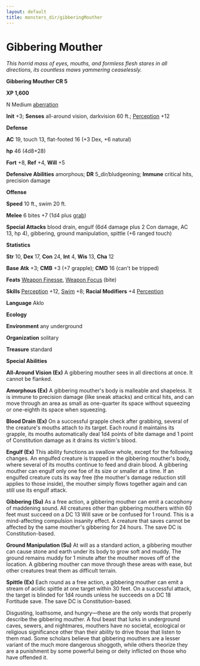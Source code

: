 ```yaml
---
layout: default
title: monsters_dir/gibberingMouther
---
```

# Gibbering Mouther

_This horrid mass of eyes, mouths, and formless flesh stares in all directions, its countless maws yammering ceaselessly._

**Gibbering Mouther CR 5**

**XP 1,600**

N Medium [aberration](../creatureTypes#_aberration)

**Init** +3; **Senses** all-around vision, darkvision 60 ft.; [Perception](../../skills_dir/perception#_perception) +12

**Defense**

**AC** 19, touch 13, flat-footed 16 (+3 Dex, +6 natural)

**hp** 46 (4d8+28)

**Fort** +8, **Ref** +4, **Will** +5

**Defensive Abilities** amorphous; **DR** 5_dir/bludgeoning; **Immune** critical hits, precision damage

**Offense**

**Speed** 10 ft., swim 20 ft.

**Melee** 6 bites +7 (1d4 plus [grab](../universalMonsterRules#_grab))

**Special Attacks** blood drain, engulf (6d4 damage plus 2 Con damage, AC 13, hp 4), gibbering, ground manipulation, spittle (+6 ranged touch)

**Statistics**

**Str** 10, **Dex** 17, **Con** 24, **Int** 4, **Wis** 13, **Cha** 12

**Base**  **Atk** +3; **CMB** +3 (+7 grapple); **CMD** 16 (can't be tripped)

**Feats** [Weapon Finesse](../../feats#_weapon-finesse), [Weapon Focus](../../feats#_weapon-focus) (bite)

**Skills** [Perception](../../skills_dir/perception#_perception) +12, [Swim](../../skills_dir/swim#_swim) +8; **Racial Modifiers** +4 [Perception](../../skills_dir/perception#_perception)

**Language** Aklo

**Ecology**

**Environment** any underground

**Organization** solitary

**Treasure** standard

**Special Abilities**

**All-Around Vision (Ex)** A gibbering mouther sees in all directions at once. It cannot be flanked.

**Amorphous (Ex)** A gibbering mouther's body is malleable and shapeless. It is immune to precision damage (like sneak attacks) and critical hits, and can move through an area as small as one-quarter its space without squeezing or one-eighth its space when squeezing.

**Blood Drain (Ex)** On a successful grapple check after grabbing, several of the creature's mouths attach to its target. Each round it maintains its grapple, its mouths automatically deal 1d4 points of bite damage and 1 point of Constitution damage as it drains its victim's blood.

**Engulf (Ex)** This ability functions as swallow whole, except for the following changes. An engulfed creature is trapped in the gibbering mouther's body, where several of its mouths continue to feed and drain blood. A gibbering mouther can engulf only one foe of its size or smaller at a time. If an engulfed creature cuts its way free (the mouther's damage reduction still applies to those inside), the mouther simply flows together again and can still use its engulf attack.

**Gibbering (Su)** As a free action, a gibbering mouther can emit a cacophony of maddening sound. All creatures other than gibbering mouthers within 60 feet must succeed on a DC 13 Will save or be confused for 1 round. This is a mind-affecting compulsion insanity effect. A creature that saves cannot be affected by the same mouther's gibbering for 24 hours. The save DC is Constitution-based.

**Ground Manipulation (Su)** At will as a standard action, a gibbering mouther can cause stone and earth under its body to grow soft and muddy. The ground remains muddy for 1 minute after the mouther moves off of the location. A gibbering mouther can move through these areas with ease, but other creatures treat them as difficult terrain.

**Spittle (Ex)** Each round as a free action, a gibbering mouther can emit a stream of acidic spittle at one target within 30 feet. On a successful attack, the target is blinded for 1d4 rounds unless he succeeds on a DC 18 Fortitude save. The save DC is Constitution-based.

Disgusting, loathsome, and hungry—these are the only words that properly describe the gibbering mouther. A foul beast that lurks in underground caves, sewers, and nightmares, mouthers have no societal, ecological or religious significance other than their ability to drive those that listen to them mad. Some scholars believe that gibbering mouthers are a lesser variant of the much more dangerous shoggoth, while others theorize they are a punishment by some powerful being or deity inflicted on those who have offended it.

